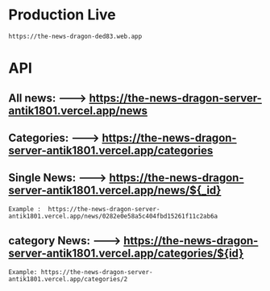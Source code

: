 # Production Live
```
https://the-news-dragon-ded83.web.app
```
# API
## All news: ---> https://the-news-dragon-server-antik1801.vercel.app/news
## Categories: ---> https://the-news-dragon-server-antik1801.vercel.app/categories
## Single News: ---> https://the-news-dragon-server-antik1801.vercel.app/news/${_id}
```
Example :  https://the-news-dragon-server-antik1801.vercel.app/news/0282e0e58a5c404fbd15261f11c2ab6a
```
## category News: ---> https://the-news-dragon-server-antik1801.vercel.app/categories/${id}
```
Example: https://the-news-dragon-server-antik1801.vercel.app/categories/2
```